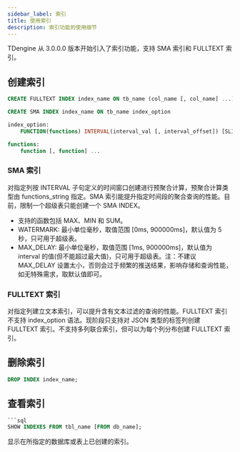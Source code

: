 ```yaml
---
sidebar_label: 索引
title: 使用索引
description: 索引功能的使用细节
---
```


TDengine 从 3.0.0.0 版本开始引入了索引功能，支持 SMA 索引和 FULLTEXT 索引。

## 创建索引

```sql
CREATE FULLTEXT INDEX index_name ON tb_name (col_name [, col_name] ...)

CREATE SMA INDEX index_name ON tb_name index_option

index_option:
    FUNCTION(functions) INTERVAL(interval_val [, interval_offset]) [SLIDING(sliding_val)] [WATERMARK(watermark_val)] [MAX_DELAY(max_delay_val)]

functions:
    function [, function] ...
```

### SMA 索引

对指定列按 INTERVAL 子句定义的时间窗口创建进行预聚合计算，预聚合计算类型由 functions_string 指定。SMA 索引能提升指定时间段的聚合查询的性能。目前，限制一个超级表只能创建一个 SMA INDEX。

- 支持的函数包括 MAX、MIN 和 SUM。
- WATERMARK: 最小单位毫秒，取值范围 [0ms, 900000ms]，默认值为 5 秒，只可用于超级表。
- MAX_DELAY: 最小单位毫秒，取值范围 [1ms, 900000ms]，默认值为 interval 的值(但不能超过最大值)，只可用于超级表。注：不建议 MAX_DELAY 设置太小，否则会过于频繁的推送结果，影响存储和查询性能，如无特殊需求，取默认值即可。

### FULLTEXT 索引

对指定列建立文本索引，可以提升含有文本过滤的查询的性能。FULLTEXT 索引不支持 index_option 语法。现阶段只支持对 JSON 类型的标签列创建 FULLTEXT 索引。不支持多列联合索引，但可以为每个列分布创建 FULLTEXT 索引。

## 删除索引

```sql
DROP INDEX index_name;
```

## 查看索引

````sql
```sql
SHOW INDEXES FROM tbl_name [FROM db_name];
````

显示在所指定的数据库或表上已创建的索引。
